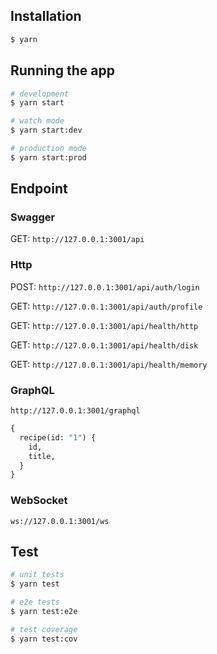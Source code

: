 
## Installation

```bash
$ yarn
```

## Running the app

```bash
# development
$ yarn start

# watch mode
$ yarn start:dev

# production mode
$ yarn start:prod
```
## Endpoint

### Swagger

GET: `http://127.0.0.1:3001/api`

### Http

POST: `http://127.0.0.1:3001/api/auth/login`

GET: `http://127.0.0.1:3001/api/auth/profile`

GET: `http://127.0.0.1:3001/api/health/http`

GET: `http://127.0.0.1:3001/api/health/disk`

GET: `http://127.0.0.1:3001/api/health/memory`

### GraphQL

`http://127.0.0.1:3001/graphql`
```graphql
{
  recipe(id: "1") {
    id,
    title,
  }
}
```

### WebSocket

`ws://127.0.0.1:3001/ws`

## Test

```bash
# unit tests
$ yarn test

# e2e tests
$ yarn test:e2e

# test coverage
$ yarn test:cov
```
